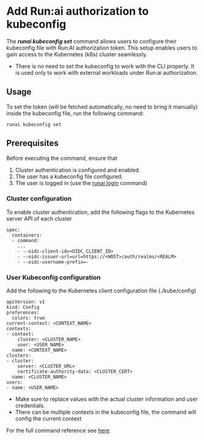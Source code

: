 # Add Run:ai authorization to kubeconfig

The ***runai kubeconfig set*** command allows users to configure their kubeconfig file with Run:AI authorization token. This setup enables users to gain access to the Kubernetes (k8s) cluster seamlessly.

* There is no need to set the kubeconfig to work with the CLI properly. It is used only to work with external workloads under Run:ai authorization.

## Usage

To set the token (will be fetched automatically, no need to bring it manually) inside the kubeconfig file, run the following command:

```
runai kubeconfig set
```

## 

## Prerequisites

Before executing the command, ensure that

1. Cluster authentication is configured and enabled.
2. The user has a kubeconfig file configured.
3. The user is logged in (use the [runai login](http://./runai_login.md)  command)

### 

### Cluster configuration

To enable cluster authentication, add the following flags to the Kubernetes server API of each cluster

```
spec:
  containers:
  - command:
    ...
    - --oidc-client-id=<OIDC_CLIENT_ID>
    - --oidc-issuer-url=url=https://<HOST>/auth/realms/<REALM>
    - --oidc-username-prefix=-
```

### 

### User Kubeconfig configuration

Add the following to the Kubernetes client configuration file (./kube/config)

```
apiVersion: v1
kind: Config
preferences:
  colors: true
current-context: <CONTEXT_NAME>
contexts:
- context:
    cluster: <CLUSTER_NAME>
    user: <USER_NAME>
  name: <CONTEXT_NAME>
clusters:
- cluster:
    server: <CLUSTER_URL>
    certificate-authority-data: <CLUSTER_CERT>
  name: <CLUSTER_NAME>
users:
- name: <USER_NAME>
```

* Make sure to replace values with the actual cluster information and user credentials.  
* There can be multiple contexts in the kubeconfig file, the command will config the current context

For the full command reference see [here](http://./guides/runai_kubeconfig_set.md)  
